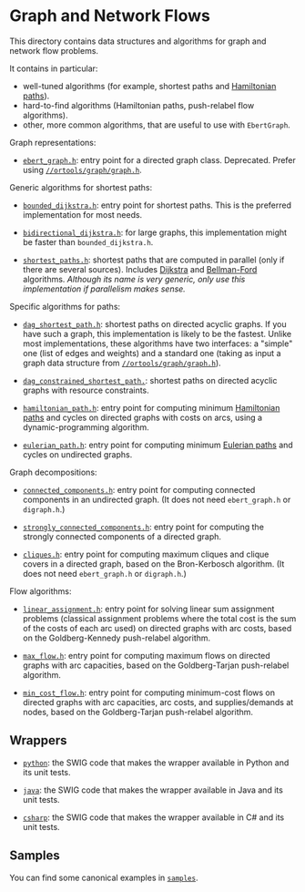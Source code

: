 # Graph and Network Flows

This directory contains data structures and algorithms for graph and
network flow problems.

It contains in particular:

*   well-tuned algorithms (for example, shortest paths and
    [Hamiltonian paths](https://en.wikipedia.org/wiki/Hamiltonian_path)).
*   hard-to-find algorithms (Hamiltonian paths, push-relabel flow algorithms).
*   other, more common algorithms, that are useful to use with `EbertGraph`.

Graph representations:

*   [`ebert_graph.h`][ebert_graph_h]: entry point for a directed graph class.
    Deprecated. Prefer using [`//ortools/graph/graph.h`][graph_h].

Generic algorithms for shortest paths:

*   [`bounded_dijkstra.h`][bounded_dijkstra_h]: entry point for shortest paths.
    This is the preferred implementation for most needs.

*   [`bidirectional_dijkstra.h`][bidirectional_dijkstra_h]: for large graphs,
    this implementation might be faster than `bounded_dijkstra.h`.

*   [`shortest_paths.h`][shortest_paths_h]: shortest paths that are computed in
    parallel (only if there are several sources). Includes
    [Dijkstra](https://en.wikipedia.org/wiki/Dijkstra%27s_algorithm) and
    [Bellman-Ford](https://en.wikipedia.org/wiki/Bellman%E2%80%93Ford_algorithm)
    algorithms. *Although its name is very generic, only use this implementation
    if parallelism makes sense.*

Specific algorithms for paths:

*   [`dag_shortest_path.h`][dag_shortest_path_h]: shortest paths on directed
    acyclic graphs. If you have such a graph, this implementation is likely to
    be the fastest. Unlike most implementations, these algorithms have two
    interfaces: a "simple" one (list of edges and weights) and a standard one
    (taking as input a graph data structure from
    [`//ortools/graph/graph.h`][graph_h]).

*   [`dag_constrained_shortest_path.`][dag_constrained_shortest_path_h]:
    shortest paths on directed acyclic graphs with resource constraints.

*   [`hamiltonian_path.h`][hamiltonian_path_h]: entry point for computing
    minimum [Hamiltonian paths](https://en.wikipedia.org/wiki/Hamiltonian_path)
    and cycles on directed graphs with costs on arcs, using a
    dynamic-programming algorithm.

*   [`eulerian_path.h`][eulerian_path_h]: entry point for computing minimum
    [Eulerian paths](https://en.wikipedia.org/wiki/Eulerian_path) and cycles on
    undirected graphs.

Graph decompositions:

* [`connected_components.h`][connected_components_h]: entry point for computing
  connected components in an undirected graph. (It does not need `ebert_graph.h`
  or `digraph.h`.)

* [`strongly_connected_components.h`][strongly_connected_components_h]: entry
  point for computing the strongly connected components of a directed graph.

*   [`cliques.h`][cliques_h]: entry point for computing maximum cliques and
    clique covers in a directed graph, based on the Bron-Kerbosch algorithm. (It
    does not need `ebert_graph.h` or `digraph.h`.)

Flow algorithms:

*   [`linear_assignment.h`][linear_assignment_h]: entry point for solving linear
    sum assignment problems (classical assignment problems where the total cost
    is the sum of the costs of each arc used) on directed graphs with arc costs,
    based on the Goldberg-Kennedy push-relabel algorithm.

*   [`max_flow.h`][max_flow_h]: entry point for computing maximum flows on
    directed graphs with arc capacities, based on the Goldberg-Tarjan
    push-relabel algorithm.

*   [`min_cost_flow.h`][min_cost_flow_h]: entry point for computing minimum-cost
    flows on directed graphs with arc capacities, arc costs, and
    supplies/demands at nodes, based on the Goldberg-Tarjan push-relabel
    algorithm.

## Wrappers

* [`python`](python): the SWIG code that makes the wrapper available in Python
  and its unit tests.

* [`java`](java): the SWIG code that makes the wrapper available in Java
  and its unit tests.

* [`csharp`](csharp): the SWIG code that makes the wrapper available in C#
  and its unit tests.

## Samples

You can find some canonical examples in [`samples`][samples].

<!-- Links used throughout the document. -->

[ebert_graph_h]: ../graph/ebert_graph.h
[graph_h]: ../graph/graph.h
[bounded_dijkstra_h]: ../graph/bounded_dijkstra.h
[bidirectional_dijkstra_h]: ../graph/bidirectional_dijkstra.h
[shortest_paths_h]: ../graph/shortest_paths.h
[dag_shortest_path_h]: ../graph/dag_shortest_path.h
[dag_constrained_shortest_path_h]: ../graph/dag_constrained_shortest_path.h
[hamiltonian_path_h]: ../graph/hamiltonian_path.h
[eulerian_path_h]: ../graph/eulerian_path.h
[connected_components_h]: ../graph/connected_components.h
[strongly_connected_components_h]: ../graph/strongly_connected_components.h
[cliques_h]: ../graph/cliques.h
[linear_assignment_h]: ../graph/linear_assignment.h
[max_flow_h]: ../graph/max_flow.h
[min_cost_flow_h]: ../graph/min_cost_flow.h
[samples]: ../graph/samples/
[graph]: ../graph/
